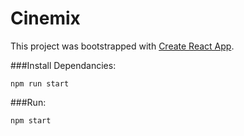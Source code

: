 # Cinemix

This project was bootstrapped with [Create React App](https://github.com/facebook/create-react-app).

###Install Dependancies:

```npm run start```

###Run:

```npm start```


